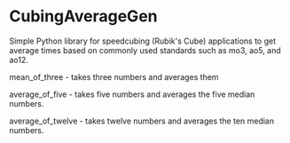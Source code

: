 # CubingAverageGen
Simple Python library for speedcubing (Rubik's Cube) applications to get average times based on commonly used standards such as mo3, ao5, and ao12.

mean_of_three - takes three numbers and averages them

average_of_five - takes five numbers and averages the five median numbers.

average_of_twelve - takes twelve numbers and averages the ten median numbers.

